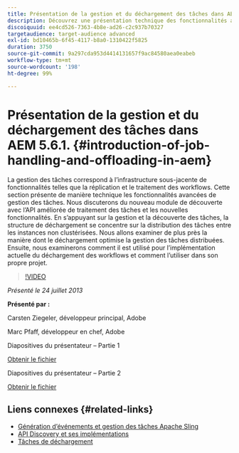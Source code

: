```yaml
---
title: Présentation de la gestion et du déchargement des tâches dans AEM 5.6.1.
description: Découvrez une présentation technique des fonctionnalités avancées de gestion des tâches. La gestion des tâches correspond à l’infrastructure sous-jacente de fonctionnalités telles que la réplication et le traitement des workflows. Découvrez le module de découverte ainsi que l’API améliorée de traitement des tâches, et les nouvelles fonctionnalités.
discoiquuid: ee4cd526-7363-4b8e-ad26-c2c937b70327
targetaudience: target-audience advanced
exl-id: bd10465b-6f45-4117-b8a0-1310422f5825
duration: 3750
source-git-commit: 9a297cda953d4414131657f9ac84580aea0eabeb
workflow-type: tm+mt
source-wordcount: '198'
ht-degree: 99%

---
```


# Présentation de la gestion et du déchargement des tâches dans AEM 5.6.1. {#introduction-of-job-handling-and-offloading-in-aem}

La gestion des tâches correspond à l’infrastructure sous-jacente de fonctionnalités telles que la réplication et le traitement des workflows. Cette section présente de manière technique les fonctionnalités avancées de gestion des tâches. Nous discuterons du nouveau module de découverte avec l’API améliorée de traitement des tâches et les nouvelles fonctionnalités. En s’appuyant sur la gestion et la découverte des tâches, la structure de déchargement se concentre sur la distribution des tâches entre les instances non clustérisées. Nous allons examiner de plus près la manière dont le déchargement optimise la gestion des tâches distribuées. Ensuite, nous examinerons comment il est utilisé pour l’implémentation actuelle du déchargement des workflows et comment l’utiliser dans son propre projet.

>[!VIDEO](https://video.tv.adobe.com/v/19580/?quality=9)

*Présenté le 24 juillet 2013*

**Présenté par :**

Carsten Ziegeler, développeur principal, Adobe

Marc Pfaff, développeur en chef, Adobe

Diapositives du présentateur – Partie 1

[Obtenir le fichier](assets/jobhandling.pdf)

Diapositives du présentateur – Partie 2

[Obtenir le fichier](assets/offloading.pdf)

## Liens connexes {#related-links}

* [Génération d’événements et gestion des tâches Apache Sling](https://sling.apache.org/documentation/bundles/apache-sling-eventing-and-job-handling.html)
* [API Discovery et ses implémentations](https://sling.apache.org/documentation/bundles/discovery-api-and-impl.html)
* [Tâches de déchargement](https://docs.adobe.com/docs/en/cq/current/deploying/offloading.html)
